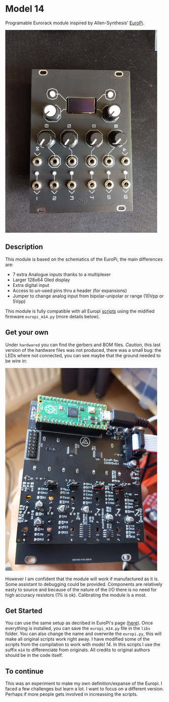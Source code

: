 # Model 14

Programable Eurorack module inspired by Allen-Synthesis' [EuroPi](https://github.com/Allen-Synthesis/EuroPi).

<img src="./docs/front.jpg" width="480" >

## Description

This module is based on the schematics of the EuroPi, the main differences are:

- 7 extra Analogue inputs thanks to a multiplexer
- Larger 128x64 Oled display
- Extra digital input
- Access to un-used pins thru a header (for expansions)
- Jumper to change analog input from bipolar-unipolar or range (10Vpp or 5Vpp)

This module is fully compatible with all Europi [scripts](https://github.com/Allen-Synthesis/EuroPi/tree/main/software/contrib) using the midified firmware `europi_m14.py` (more details below).

## Get your own

Under `hardwared` you can find the gerbers and BOM files. _Caution_,  this last version of the hardware files was not produced, there was a small bug: the LEDs where not connected, you can see maybe that the ground needed to be wire in:

<img src="./docs/back.jpg" width="480" >

However I am confident that the module will work if manufactured as it is. Some assistant to debugging could be provided. Components are relatively easty to source and because of the nature of the I/O there is no need for high accuracy resistors (1% is ok). Calibrating the module is a most.


## Get Started

You can use the same setup as decribed in EuroPi's page ([here](https://github.com/Allen-Synthesis/EuroPi/blob/main/software/programming_instructions.md)). Once everything is installed, you can save the `europi_m14.py` file in the `libs` folder. You can also change the name and overwrite the `europi.py`, this will make all original scripts work right away. 
I have modified some of the scripts from the compilation to work with _model 14_. In this scripts I use the suffix `m14` to differenciate from originals. All credits to original authors should be in the code itself.

 
## To continue

This was an experiment to make my own definition/expanse of the Europi. I faced a few challenges but learn a lot. I want to focus on a different version. Perhaps if more people gets involved in increassing the scripts. 